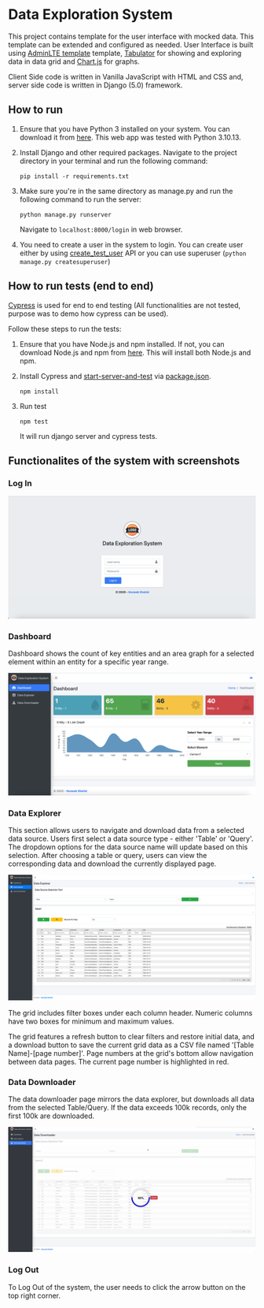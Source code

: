 # Data Exploration System
This project contains template for the user interface with mocked data. This template can be extended and configured as needed. User Interface is built using [AdminLTE template](https://adminlte.io/themes/AdminLTE/index2.html) template, [Tabulator](http://tabulator.info/) for showing and exploring data in data grid and [Chart.js](https://www.chartjs.org/) for graphs.

Client Side code is written in Vanilla JavaScript with HTML and CSS and, server side code is written in Django (5.0) framework.

## How to run

1. Ensure that you have Python 3 installed on your system. You can download it from [here](https://www.python.org/downloads/). This web app was tested with Python 3.10.13.

2. Install Django and other required packages. Navigate to the project directory in your terminal and run the following command:
    ```
    pip install -r requirements.txt
    ```
3. Make sure you're in the same directory as manage.py and run the following command to run the server:
    ```
    python manage.py runserver
    ```
    Navigate to ```localhost:8000/login``` in web browser.

4. You need to create a user in the system to login. You can create user either by using [create_test_user](https://github.com/muneeb706/data-exploration-system/blob/master/data_exploration_system/urls.py#L42) API or you can use superuser (```python manage.py createsuperuser```)

## How to run tests (end to end)

[Cypress](https://www.cypress.io/) is used for end to end testing (All functionalities are not tested, purpose was to demo how cypress can be used).

Follow these steps to run the tests:

1. Ensure that you have Node.js and npm installed. If not, you can download Node.js and npm from [here](https://nodejs.org/en/download/). This will install both Node.js and npm.

2. Install Cypress and [start-server-and-test](https://www.npmjs.com/package/start-server-and-test) via [package.json](https://github.com/muneeb706/data-exploration-system/blob/master/package.json).
    ```
    npm install
    ```
3. Run test
    ```
    npm test
    ```
    It will run django server and cypress tests.




## Functionalites of the system with screenshots

### Log In

![Log In](https://github.com/muneeb706/data-exploration-system/blob/master/docs/login.png)

### Dashboard

Dashboard shows the count of key entities and an area graph for a selected element within an entity for a specific year range.

![Dashboard](https://github.com/muneeb706/data-exploration-system/blob/master/docs/dashboard.png)

### Data Explorer

This section allows users to navigate and download data from a selected data source. Users first select a data source type - either 'Table' or 'Query'. The dropdown options for the data source name will update based on this selection. After choosing a table or query, users can view the corresponding data and download the currently displayed page.

![Data Explorer](https://github.com/muneeb706/data-exploration-system/blob/master/docs/data-explorer.png)

The grid includes filter boxes under each column header. Numeric columns have two boxes for minimum and maximum values.

The grid features a refresh button to clear filters and restore initial data, and a download button to save the current grid data as a CSV file named '[Table Name]-[page number]'. Page numbers at the grid's bottom allow navigation between data pages. The current page number is highlighted in red.

### Data Downloader

The data downloader page mirrors the data explorer, but downloads all data from the selected Table/Query. If the data exceeds 100k records, only the first 100k are downloaded.

![Data Downloader](https://github.com/muneeb706/data-exploration-system/blob/master/docs/data-downloader.png)

### Log Out
To Log Out of the system, the user needs to click the arrow button on the top right corner.
